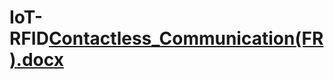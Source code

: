 # IoT-RFID[Contactless_Communication(FR).docx](https://github.com/Jokuchh/IoT-RFID/files/8754601/Contactless_Communication.FR.docx)
